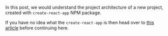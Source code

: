In this post, we would understand the project architecture of a new project, created with `create-react-app` NPM package.

If you have no idea what the `create-react-app` is then head over to [this article](/reactjs/getting-started-with-react) before continuing here.
<!--stackedit_data:
eyJoaXN0b3J5IjpbNjUxNjkxMTAzLDIwMTc1MzA4OTRdfQ==
-->
